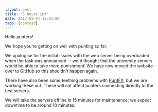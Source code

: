 ```yaml
---
layout: post
title: "5 hours in!"
date: 2017-08-04 18:23:00
tags: [contest]
---
```


Hello punters!

We hope you're getting on well with punting so far.

We apologise for the initial issues with the web server being
overloaded when the task was announced -- we'd thought that the
university servers would be able to take more punishment! We have now
moved the website over to GitHub so this shouldn't happen again.

There have also been some teething problems with
[PuntFX](http://punter.inf.ed.ac.uk/puntfx), but we are working these
out. These will not affect punters connecting directly to the test
servers.

We will take the servers offline in 15 minutes for maintenance; we
expect downtime to be around 10 minutes.
